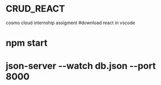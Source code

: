 # CRUD_REACT
cosmo cloud internship assigment
#download react in vscode

# npm start
# json-server --watch db.json --port 8000
